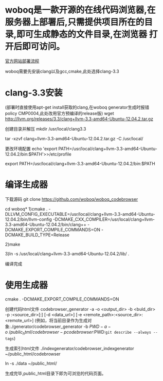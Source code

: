 woboq是一款开源的在线代码浏览器,在服务器上部署后,只需提供项目所在的目录,即可生成静态的文件目录,在浏览器
打开后即可访问。
======
[官方网站部署流程](https://github.com/woboq/woboq_codebrowser)

woboq需要先安装clang以及gcc,cmake,此处选择clang-3.3

clang-3.3安装
======
(部署时直接使用apt-get install获取的clang,在woboq generator生成时报错policy CMP0004,此处改用官方预编译的release版)
wget http://llvm.org/releases/3.3/clang+llvm-3.3-amd64-Ubuntu-12.04.2.tar.gz

创建目录并解压
mkdir /usr/local/clang3.3

tar -xzvf clang+llvm-3.3-amd64-Ubuntu-12.04.2.tar.gz  -C  /usr/local/

更改环境配置
echo 'export PATH=/usr/local/clang+llvm-3.3-amd64-Ubuntu-12.04.2/bin:$PATH'>>/etc/profile

export PATH=/usr/local/clang+llvm-3.3-amd64-Ubuntu-12.04.2/bin:$PATH

编译生成器
======
下载源码
git clone https://github.com/woboq/woboq_codebrowser

cd woboq*
1)cmake . -DLLVM_CONFIG_EXECUTABLE=/usr/local/clang+llvm-3.3-amd64-Ubuntu-12.04.2/bin/llvm-config 
-DCMAKE_CXX_COMPILER=/usr/local/clang+llvm-3.3-amd64-Ubuntu-12.04.2/bin/clang++ 
-DCMAKE_EXPORT_COMPILE_COMMANDS=ON -DCMAKE_BUILD_TYPE=Release

2)make

3)ln -s /usr/local/clang+llvm-3.3-amd64-Ubuntu-12.04.2/lib/ .

编译完成

使用生成器
======
cmake . -DCMAKE_EXPORT_COMPILE_COMMANDS=ON

创建代码html文件
codebrowser_generator -a -o <output_dir> -b <buld_dir> -p <projectname>:<source_dir>[:<revision>] [-d <data_url>] [-e <remote_path>:<source_dir>:<remote_url>]
(例如，将当前目录作为生成对象:./generator/codebrowser_generator -b $PWD -a -o ~/public_html/codebrowser -p codebrowser:$PWD:`git describe --always --tags`)

生成索引html文件
./indexgenerator/codebrowser_indexgenerator ~/public_html/codebrowser

ln -s ./data ~/public_html/

生成完毕,public_html目录下即为可浏览的代码页面。

